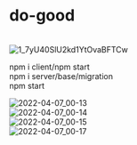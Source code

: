 # do-good

<br>![1_7yU40SlU2kd1YtOvaBFTCw](https://user-images.githubusercontent.com/95096983/160637668-8a8e7204-22a0-44a4-94bb-00c46dc04eca.gif)

npm i client/npm start
<br>
npm i server/base/migration
<br>
npm start


![2022-04-07_00-13](https://user-images.githubusercontent.com/95096983/162073199-4770ca12-9bae-432b-9219-74b283d07979.png)
<br>
![2022-04-07_00-14](https://user-images.githubusercontent.com/95096983/162073214-c74754cf-92c9-4aa3-8638-28f0125355b7.png)
<br>
![2022-04-07_00-15](https://user-images.githubusercontent.com/95096983/162073224-bfe43e5c-a0c5-4693-88b9-286eb7949137.png)
<br>
![2022-04-07_00-17](https://user-images.githubusercontent.com/95096983/162073241-f8a83021-c3d2-4c99-97c6-125ef56ec2c1.png)
